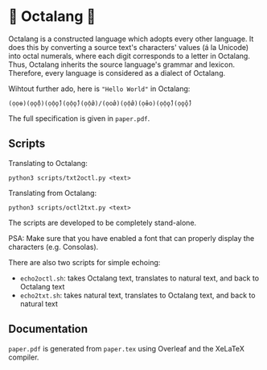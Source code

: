 # 🐙 Octalang 📜

Octalang is a constructed language which adopts every other language. It does this by converting a source text's characters' values (á la Unicode) into octal numerals, where each digit corresponds to a letter in Octalang. Thus, Octalang inherits the source language's grammar and lexicon. Therefore, every language is considered as a dialect of Octalang.

Wihtout further ado, here is `"Hello World"` in Octalang:

```
(ọọɵ)(ọǫ̂ộ)(ọộǫ̂)(ọộǫ̂)(ọộø̂)/(ọoø̂)(ọộø̂)(ọɵ̂o)(ọộǫ̂)(ọǫ̂ǫ̂)
```

The full specification is given in `paper.pdf`.

## Scripts

Translating to Octalang:

```
python3 scripts/txt2octl.py <text>
```

Translating from Octalang:

```
python3 scripts/octl2txt.py <text>
```

The scripts are developed to be completely stand-alone.

PSA: Make sure that you have enabled a font that can properly display the characters (e.g. Consolas).

There are also two scripts for simple echoing:
  * `echo2octl.sh`: takes Octalang text, translates to natural text, and back to Octalang text
  * `echo2txt.sh`: takes natural text, translates to Octalang text, and back to natural text

## Documentation

`paper.pdf` is generated from `paper.tex` using Overleaf and the XeLaTeX compiler.

